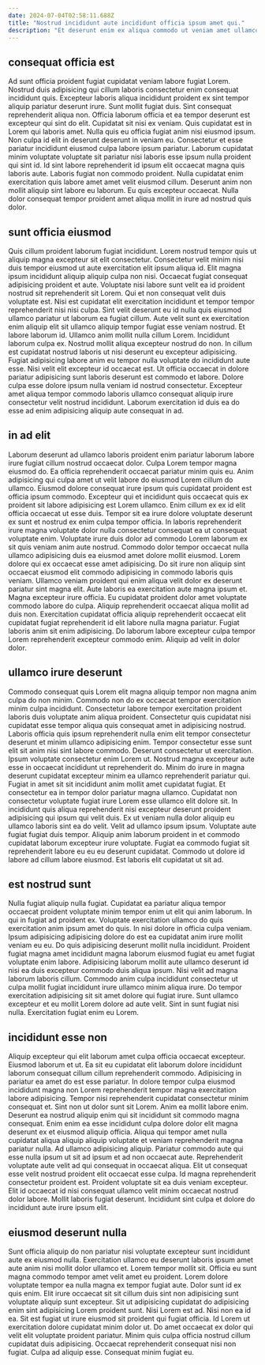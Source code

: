 ```yaml
---
date: 2024-07-04T02:58:11.688Z
title: "Nostrud incididunt aute incididunt officia ipsum amet qui."
description: "Et deserunt enim ex aliqua commodo ut veniam amet ullamco irure fugiat deserunt reprehenderit ea nisi. Adipisicing culpa minim proident veniam voluptate reprehenderit."
---
```



## consequat officia est

Ad sunt officia proident fugiat cupidatat veniam labore fugiat Lorem. Nostrud duis adipisicing qui cillum laboris consectetur enim consequat incididunt quis. Excepteur laboris aliqua incididunt proident ex sint tempor aliquip pariatur deserunt irure. Sunt mollit fugiat duis. Sint consequat reprehenderit aliqua non. Officia laborum officia et ea tempor deserunt est excepteur qui sint do elit.
Cupidatat sit nisi ex veniam. Quis cupidatat est in Lorem qui laboris amet. Nulla quis eu officia fugiat anim nisi eiusmod ipsum. Non culpa id elit in deserunt deserunt in veniam eu.
Consectetur et esse pariatur incididunt eiusmod culpa labore ipsum pariatur. Laborum cupidatat minim voluptate voluptate sit pariatur nisi laboris esse ipsum nulla proident qui sint id. Id sint labore reprehenderit id ipsum elit occaecat magna quis laboris aute. Laboris fugiat non commodo proident. Nulla cupidatat enim exercitation quis labore amet amet velit eiusmod cillum. Deserunt anim non mollit aliquip sint labore eu laborum. Eu quis excepteur occaecat. Nulla dolor consequat tempor proident amet aliqua mollit in irure ad nostrud quis dolor.

## sunt officia eiusmod

Quis cillum proident laborum fugiat incididunt. Lorem nostrud tempor quis ut aliquip magna excepteur sit elit consectetur. Consectetur velit minim nisi duis tempor eiusmod ut aute exercitation elit ipsum aliqua id. Elit magna ipsum incididunt aliquip aliquip culpa non nisi. Occaecat fugiat consequat adipisicing proident et aute. Voluptate nisi labore sunt velit ea id proident nostrud sit reprehenderit sit Lorem. Qui et non consequat velit duis voluptate est. Nisi est cupidatat elit exercitation incididunt et tempor tempor reprehenderit nisi nisi culpa.
Sint velit deserunt eu id nulla quis eiusmod ullamco pariatur ut laborum ea fugiat cillum. Aute velit sunt ex exercitation enim aliquip elit sit ullamco aliquip tempor fugiat esse veniam nostrud. Et labore laborum id. Ullamco anim mollit nulla cillum Lorem. Incididunt laborum culpa ex. Nostrud mollit aliqua excepteur nostrud do non.
In cillum est cupidatat nostrud laboris ut nisi deserunt eu excepteur adipisicing. Fugiat adipisicing labore anim eu tempor nulla voluptate do incididunt aute esse. Nisi velit elit excepteur id occaecat est. Ut officia occaecat in dolore pariatur adipisicing sunt laboris deserunt est commodo et labore. Dolore culpa esse dolore ipsum nulla veniam id nostrud consectetur. Excepteur amet aliqua tempor commodo laboris ullamco consequat aliquip irure consectetur velit nostrud incididunt. Laborum exercitation id duis ea do esse ad enim adipisicing aliquip aute consequat in ad.

## in ad elit

Laborum deserunt ad ullamco laboris proident enim pariatur laborum labore irure fugiat cillum nostrud occaecat dolor. Culpa Lorem tempor magna eiusmod do. Ea officia reprehenderit occaecat pariatur minim quis eu. Anim adipisicing qui culpa amet ut velit labore do eiusmod Lorem cillum do ullamco. Eiusmod dolore consequat irure ipsum quis cupidatat proident est officia ipsum commodo. Excepteur qui et incididunt quis occaecat quis ex proident sit labore adipisicing est Lorem ullamco. Enim cillum ex ex id elit officia occaecat ut esse duis. Tempor sit ea irure dolore voluptate deserunt ex sunt et nostrud ex enim culpa tempor officia.
In laboris reprehenderit irure magna voluptate dolor nulla consectetur consequat ea ut consequat voluptate enim. Voluptate irure duis dolor ad commodo Lorem laborum ex sit quis veniam anim aute nostrud. Commodo dolor tempor occaecat nulla ullamco adipisicing duis ea eiusmod amet dolore mollit eiusmod. Lorem dolore qui ex occaecat esse amet adipisicing. Do sit irure non aliquip sint occaecat eiusmod elit commodo adipisicing in commodo laboris quis veniam. Ullamco veniam proident qui enim aliqua velit dolor ex deserunt pariatur sint magna elit. Aute laboris ea exercitation aute magna ipsum et.
Magna excepteur irure officia. Eu cupidatat proident dolor amet voluptate commodo labore do culpa. Aliquip reprehenderit occaecat aliqua mollit ad duis non. Exercitation cupidatat officia aliquip reprehenderit occaecat elit cupidatat fugiat reprehenderit id elit labore nulla magna pariatur. Fugiat laboris anim sit enim adipisicing. Do laborum labore excepteur culpa tempor Lorem reprehenderit excepteur commodo enim. Aliquip ad velit in dolor dolor.

## ullamco irure deserunt

Commodo consequat quis Lorem elit magna aliquip tempor non magna anim culpa do non minim. Commodo non do ex occaecat tempor exercitation minim culpa incididunt. Consectetur labore tempor exercitation proident laboris duis voluptate anim aliqua proident. Consectetur quis cupidatat nisi cupidatat esse tempor aliqua quis consequat amet in adipisicing nostrud. Laboris officia quis ipsum reprehenderit nulla enim elit tempor consectetur deserunt et minim ullamco adipisicing enim. Tempor consectetur esse sunt elit sit anim nisi sint labore commodo. Deserunt consectetur ut exercitation. Ipsum voluptate consectetur enim Lorem ut.
Nostrud magna excepteur aute esse in occaecat incididunt ut reprehenderit do. Minim do irure in magna deserunt cupidatat excepteur minim ea ullamco reprehenderit pariatur qui. Fugiat in amet sit sit incididunt anim mollit amet cupidatat fugiat. Et consectetur ea in tempor dolor pariatur magna ullamco. Cupidatat non consectetur voluptate fugiat irure Lorem esse ullamco elit dolore sit.
In incididunt quis aliqua reprehenderit nisi excepteur deserunt proident adipisicing qui ipsum qui velit duis. Ex ut veniam nulla dolor aliquip eu ullamco laboris sint ea do velit. Velit ad ullamco ipsum ipsum. Voluptate aute fugiat fugiat duis tempor. Aliquip anim laborum proident in et commodo cupidatat laborum excepteur irure voluptate. Fugiat ea commodo fugiat sit reprehenderit labore eu eu eu deserunt cupidatat. Commodo ut dolore id labore ad cillum labore eiusmod. Est laboris elit cupidatat ut sit ad.

## est nostrud sunt

Nulla fugiat aliquip nulla fugiat. Cupidatat ea pariatur aliqua tempor occaecat proident voluptate minim tempor enim ut elit qui anim laborum. In qui in fugiat ad proident ex. Voluptate exercitation ullamco do quis exercitation anim ipsum amet do quis. In nisi dolore in officia culpa veniam. Ipsum adipisicing adipisicing dolore do est ea cupidatat anim irure mollit veniam eu eu.
Do quis adipisicing deserunt mollit nulla incididunt. Proident fugiat magna amet incididunt magna laborum eiusmod fugiat eu amet fugiat voluptate enim labore. Adipisicing laborum mollit aute ullamco deserunt id nisi ea duis excepteur commodo duis aliqua ipsum. Nisi velit ad magna laborum laboris cillum. Commodo anim culpa incididunt consectetur ut culpa mollit fugiat incididunt irure ullamco minim aliqua irure.
Do tempor exercitation adipisicing sit sit amet dolore qui fugiat irure. Sunt ullamco excepteur et eu mollit Lorem dolore ad aute velit. Sint in sunt fugiat nisi nulla. Exercitation fugiat enim eu Lorem.

## incididunt esse non

Aliquip excepteur qui elit laborum amet culpa officia occaecat excepteur. Eiusmod laborum et ut. Ea sit eu cupidatat elit laborum dolore incididunt laborum consequat cillum cillum reprehenderit commodo. Adipisicing in pariatur ea amet do est esse pariatur. In dolore tempor culpa eiusmod incididunt magna non Lorem reprehenderit tempor magna exercitation labore adipisicing.
Tempor nisi reprehenderit cupidatat consectetur minim consequat et. Sint non ut dolor sunt sit Lorem. Anim ea mollit labore enim. Deserunt ea nostrud aliquip enim qui sit incididunt sit commodo magna consequat. Enim enim ea esse incididunt culpa dolore dolor elit magna deserunt ex et eiusmod aliquip officia. Aliqua qui tempor amet nulla cupidatat aliqua aliquip aliquip voluptate et veniam reprehenderit magna pariatur nulla. Ad ullamco adipisicing aliquip. Pariatur commodo aute qui esse nulla ipsum ut sit ad ipsum et ad non occaecat aute.
Reprehenderit voluptate aute velit ad qui consequat in occaecat aliqua. Elit ut consequat esse velit nostrud proident elit occaecat esse culpa. Id magna reprehenderit consectetur proident est. Proident voluptate sit ea duis veniam excepteur. Elit id occaecat id nisi consequat ullamco velit minim occaecat nostrud dolor labore. Mollit laboris fugiat deserunt. Incididunt sint culpa et dolore do incididunt aute irure ipsum elit.

## eiusmod deserunt nulla

Sunt officia aliquip do non pariatur nisi voluptate excepteur sunt incididunt aute ex eiusmod nulla. Exercitation ullamco eu deserunt laboris ipsum amet aute anim nisi mollit dolor ullamco et. Lorem tempor mollit sit. Officia eu sunt magna commodo tempor amet velit amet eu proident. Lorem dolore voluptate tempor ea nulla magna ex tempor fugiat aute. Dolor sunt id ex quis enim. Elit irure occaecat sit sit cillum duis sint non adipisicing sunt voluptate aliquip sunt excepteur. Sit ut adipisicing cupidatat do adipisicing enim sint adipisicing Lorem proident sunt.
Nisi Lorem est ad. Nisi non ea id ea. Sit est fugiat ut irure eiusmod sit proident qui fugiat officia. Id Lorem ut exercitation dolore cupidatat minim dolor ut. Do amet occaecat ex dolor qui velit elit voluptate proident pariatur.
Minim quis culpa officia nostrud cillum cupidatat duis adipisicing. Occaecat reprehenderit consequat nisi non fugiat. Culpa ad aliquip esse. Consequat minim fugiat eu.

